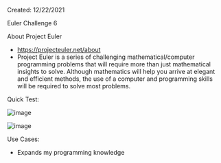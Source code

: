Created: 12/22/2021

Euler Challenge 6

About Project Euler
 - https://projecteuler.net/about
 - Project Euler is a series of challenging mathematical/computer programming problems that will require more than just mathematical insights to solve. Although mathematics will help you arrive at elegant and efficient methods, the use of a computer and programming skills will be required to solve most problems.

Quick Test: 

![image](https://user-images.githubusercontent.com/104415326/167488224-1884212c-93eb-4e8c-8a68-8f7c26da3f59.png)

![image](https://user-images.githubusercontent.com/104415326/167486332-a967a37c-b8bf-4170-8d7b-f3f987c414a3.png)

Use Cases: 

 - Expands my programming knowledge
